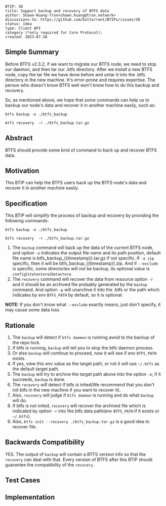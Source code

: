 
```
BTIP: 30
title: Support backup and recovery of BTFS data
author: Shawn-Huang-Tron<shawn.huang@tron.network>
discussions-to: https://github.com/bittorrent/BTIPs/issues/30
status: Idea
type: Client API
category (*only required for Core Protocol): 
created: 2023-07-20
```

## Simple Summary

Before BTFS v2.3.2, if we want to migrate our BTFS node, we need to stop our daemon, and then tar our .btfs directory. After we install a new BTFS node, copy the tar file we have done before and untar it into the .btfs directory in the new machine. It's error-prone and requires expertise. The person who doesn't know BTFS well won't know how to do this backup and recovery.

So, as mentioned above, we hope that some commands can help us to backup our node's data and recover it in another machine easily, such as:

``` shell
btfs backup -o ./btfs_backup

btfs recovery  -r ./btfs_backup.tar.gz
```

## Abstract

BTFS should provide some kind of command to back up and recover BTFS data.

## Motivation

This BTIP can help the BTFS users back up the BTFS node's data and recover it in another machine easily.

## Specification

This BTIP will simplify the process of backup and recovery by providing the following commands:

```shell
btfs backup -o ./btfs_backup

btfs recovery  -r ./btfs_backup.tar.gz
```

1. The `backup` command will back up the data of the current BTFS node, and option `-o` indicates the output file name and its path position, default file name is btfs_backup_{{timestamp}}.tar.gz if not specific. If `-a zip` specific, then it will be btfs_backup_{{timestamp}}.zip. And if `--exclude` is specific, some directories will not be backup, its optional value is `config`/`statestore`/`datastore`.
2. The `recovery` command will recover the data from resource option `-r` and it should be an archived file probably generated by the `backup` command. And option `-p` will unarchive it into the .btfs or the path which indicates by env `BTFS_PATH` by default, so it is optional.

**NOTE:** If you don't know what `--exclude` exactly means, just don't specify, it may cause some data loss

## Rationale

1. The `backup` will detect if `btfs daemon` is running avoid to the backup of the repo lock.
2. If btfs is running, `backup` will tell you to stop the btfs daemon process.
3. Or else `backup` will continue to proceed, now it will see if env `BTFS_PATH` exists.
4. If yes, view this env value as the target path, or not it will use `~/.btfs` as the default target path.
5. The `backup` will try to archive the target path above into the option `-o`; if it succeeds, `backup` is done.
6. The `recovery` will detect if btfs is inited(We recommend that you don't init btfs in the new machine if you want to recover it).
7. Also, `recovery` will judge if `btfs daemon` is running and do what `backup` will do.
8. If btfs is not inited, `recovery` will recover the archived file which is indicated by option `-r` into the btfs data path(env `BTFS_PATH` if it exists or `~/.btfs`).
9. Also, `btfs init --recovery ./btfs_backup.tar.gz` is a good idea to recover file.

## Backwards Compatibility

YES. The output of `backup` will contain a BTFS version info so that the `recovery` can deal with that. Every version of BTFS after this BTIP should guarantee the compatibility of the `recovery`.

## Test Cases

## Implementation
